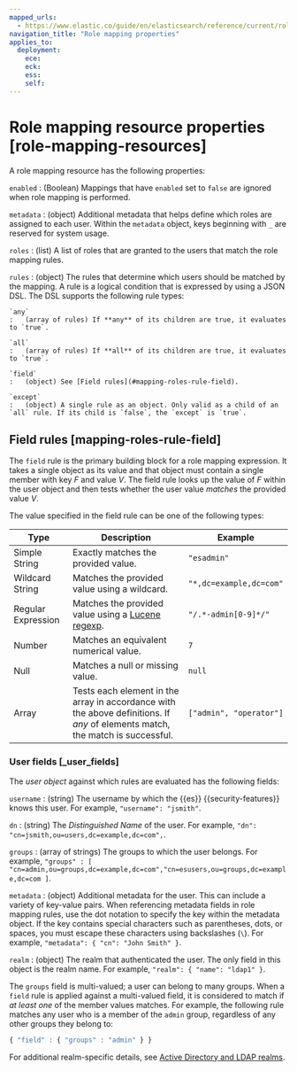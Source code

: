 ```yaml
---
mapped_urls:
  - https://www.elastic.co/guide/en/elasticsearch/reference/current/role-mapping-resources.html
navigation_title: "Role mapping properties"
applies_to:
  deployment:
    ece:
    eck:
    ess:
    self:
---
```


# Role mapping resource properties [role-mapping-resources]

A role mapping resource has the following properties:

`enabled`
:   (Boolean)  Mappings that have `enabled` set to `false` are ignored when role mapping is performed.

`metadata`
:   (object) Additional metadata that helps define which roles are assigned to each user. Within the `metadata` object, keys beginning with `_` are reserved for system usage.

`roles`
:   (list) A list of roles that are granted to the users that match the role mapping rules.

`rules`
:   (object) The rules that determine which users should be matched by the mapping. A rule is a logical condition that is expressed by using a JSON DSL. The DSL supports the following rule types:

    `any`
    :   (array of rules) If **any** of its children are true, it evaluates to `true`.

    `all`
    :   (array of rules) If **all** of its children are true, it evaluates to `true`.

    `field`
    :   (object) See [Field rules](#mapping-roles-rule-field).

    `except`
    :   (object) A single rule as an object. Only valid as a child of an `all` rule. If its child is `false`, the `except` is `true`.

## Field rules [mapping-roles-rule-field] 

The `field` rule is the primary building block for a role mapping expression. It takes a single object as its value and that object must contain a single member with key *F* and value *V*. The field rule looks up the value of *F* within the user object and then tests whether the user value *matches* the provided value *V*.

The value specified in the field rule can be one of the following types:

| Type | Description | Example |
| --- | --- | --- |
| Simple String | Exactly matches the provided value. | `"esadmin"` |
| Wildcard String | Matches the provided value using a wildcard. | `"*,dc=example,dc=com"` |
| Regular Expression | Matches the provided value using a                       [Lucene regexp](asciidocalypse://docs/elasticsearch/docs/reference/query-languages/regexp-syntax.md). | `"/.*-admin[0-9]*/"` |
| Number | Matches an equivalent numerical value. | `7` |
| Null | Matches a null or missing value. | `null` |
| Array | Tests each element in the array in                      accordance with the above definitions.                      If *any* of elements match, the match is successful. | `["admin", "operator"]` |

### User fields [_user_fields] 

The *user object* against which rules are evaluated has the following fields:

`username`
:   (string) The username by which the {{es}} {{security-features}} knows this user. For example, `"username": "jsmith"`.

`dn`
:   (string) The *Distinguished Name* of the user. For example, `"dn": "cn=jsmith,ou=users,dc=example,dc=com",`.

`groups`
:   (array of strings) The groups to which the user belongs. For example, `"groups" : [ "cn=admin,ou=groups,dc=example,dc=com","cn=esusers,ou=groups,dc=example,dc=com ]`.

`metadata`
:   (object) Additional metadata for the user. This can include a variety of key-value pairs. When referencing metadata fields in role mapping rules, use the dot notation to specify the key within the metadata object. If the key contains special characters such as parentheses, dots, or spaces, you must escape these characters using backslashes (`\`). For example, `"metadata": { "cn": "John Smith" }`.

`realm`
:   (object) The realm that authenticated the user. The only field in this object is the realm name. For example, `"realm": { "name": "ldap1" }`.

The `groups` field is multi-valued; a user can belong to many groups. When a `field` rule is applied against a multi-valued field, it is considered to match if *at least one* of the member values matches. For example, the following rule matches any user who is a member of the `admin` group, regardless of any other groups they belong to:

```js
{ "field" : { "groups" : "admin" } }
```

For additional realm-specific details, see [Active Directory and LDAP realms](../../../deploy-manage/users-roles/cluster-or-deployment-auth/mapping-users-groups-to-roles.md#ldap-role-mapping).

